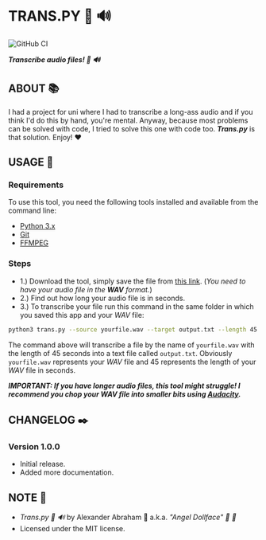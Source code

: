# TRANS.PY :snake: :loud_sound:

![GitHub CI](https://github.com/angeldollface/trans.py/actions/workflows/python.yml/badge.svg)

***Transcribe audio files! :snake: :loud_sound:***

## ABOUT :books:

I had a project for uni where I had to transcribe a long-ass audio and if you think I'd do this by hand, you're mental. Anyway, because most problems can be solved with code, I tried to solve this one with code too. ***Trans.py*** is that solution. Enjoy! :heart:

## USAGE :hammer:

### Requirements

To use this tool, you need the following tools installed and available from the command line:

- [Python 3.x](https://www.python.org/)
- [Git](https://git-scm.org)
- [FFMPEG](https://ffmpeg.org/)

### Steps

- 1.) Download the tool, simply save the file from [this link](https://raw.githubusercontent.com/angeldollface/trans.py/main/src/trans.py). (*You need to have your audio file in the **WAV** format.*)
- 2.) Find out how long your audio file is in seconds.
- 3.) To transcribe your file run this command in the same folder in which you saved this app and your *WAV* file:

```bash
python3 trans.py --source yourfile.wav --target output.txt --length 45
```

The command above will transcribe a file by the name of `yourfile.wav` with the length of 45 seconds into a text file called `output.txt`. Obviously `yourfile.wav` represents your *WAV* file and 45 represents the length of your *WAV* file in seconds.

***IMPORTANT: If you have longer audio files, this tool might struggle! I recommend you chop your WAV file into smaller bits using [Audacity](https://audacityteam.org/).***

## CHANGELOG :black_nib:

### Version 1.0.0

- Initial release.
- Added more documentation.

## NOTE :scroll:

- *Trans.py :snake: :loud_sound:* by Alexander Abraham :black_heart: a.k.a. *"Angel Dollface" :dolls: :ribbon:*
- Licensed under the MIT license.

